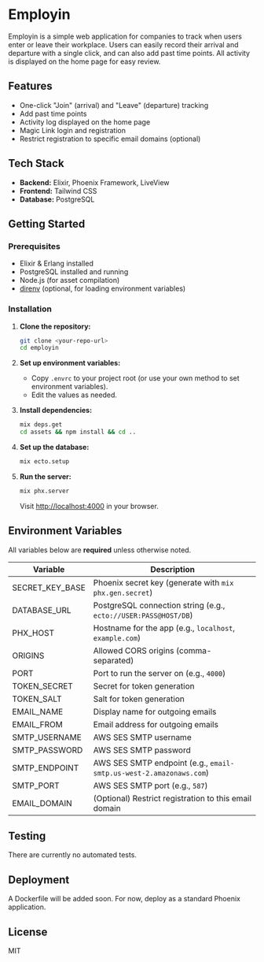# Employin

Employin is a simple web application for companies to track when users enter or leave their workplace. Users can easily record their arrival and departure with a single click, and can also add past time points. All activity is displayed on the home page for easy review.

## Features

- One-click "Join" (arrival) and "Leave" (departure) tracking
- Add past time points
- Activity log displayed on the home page
- Magic Link login and registration
- Restrict registration to specific email domains (optional)

## Tech Stack

- **Backend:** Elixir, Phoenix Framework, LiveView
- **Frontend:** Tailwind CSS
- **Database:** PostgreSQL

## Getting Started

### Prerequisites

- Elixir & Erlang installed
- PostgreSQL installed and running
- Node.js (for asset compilation)
- [direnv](https://direnv.net/) (optional, for loading environment variables)

### Installation

1. **Clone the repository:**
   ```sh
   git clone <your-repo-url>
   cd employin
   ```

2. **Set up environment variables:**
   - Copy `.envrc` to your project root (or use your own method to set environment variables).
   - Edit the values as needed.

3. **Install dependencies:**
   ```sh
   mix deps.get
   cd assets && npm install && cd ..
   ```

4. **Set up the database:**
   ```sh
   mix ecto.setup
   ```

5. **Run the server:**
   ```sh
   mix phx.server
   ```
   Visit [http://localhost:4000](http://localhost:4000) in your browser.

## Environment Variables

All variables below are **required** unless otherwise noted.

| Variable         | Description                                                        |
|------------------|--------------------------------------------------------------------|
| SECRET_KEY_BASE  | Phoenix secret key (generate with `mix phx.gen.secret`)            |
| DATABASE_URL     | PostgreSQL connection string (e.g., `ecto://USER:PASS@HOST/DB`)    |
| PHX_HOST         | Hostname for the app (e.g., `localhost`, `example.com`)                           |
| ORIGINS          | Allowed CORS origins (comma-separated)                             |
| PORT             | Port to run the server on (e.g., `4000`)                           |
| TOKEN_SECRET     | Secret for token generation                                        |
| TOKEN_SALT       | Salt for token generation                                          |
| EMAIL_NAME       | Display name for outgoing emails                                   |
| EMAIL_FROM       | Email address for outgoing emails                                  |
| SMTP_USERNAME    | AWS SES SMTP username                                              |
| SMTP_PASSWORD    | AWS SES SMTP password                                              |
| SMTP_ENDPOINT    | AWS SES SMTP endpoint (e.g., `email-smtp.us-west-2.amazonaws.com`) |
| SMTP_PORT        | AWS SES SMTP port (e.g., `587`)                                    |
| EMAIL_DOMAIN     | (Optional) Restrict registration to this email domain              |

## Testing

There are currently no automated tests.

## Deployment

A Dockerfile will be added soon. For now, deploy as a standard Phoenix application.

## License

MIT
